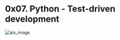 # 0x07. Python - Test-driven development
![alx_image](https://s3.amazonaws.com/intranet-projects-files/holbertonschool-higher-level_programming+/246/giphy-4.gif)
